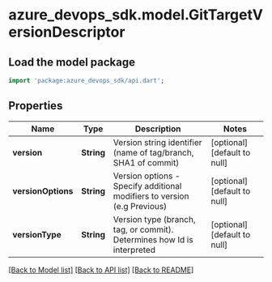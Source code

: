 # azure_devops_sdk.model.GitTargetVersionDescriptor

## Load the model package
```dart
import 'package:azure_devops_sdk/api.dart';
```

## Properties
Name | Type | Description | Notes
------------ | ------------- | ------------- | -------------
**version** | **String** | Version string identifier (name of tag/branch, SHA1 of commit) | [optional] [default to null]
**versionOptions** | **String** | Version options - Specify additional modifiers to version (e.g Previous) | [optional] [default to null]
**versionType** | **String** | Version type (branch, tag, or commit). Determines how Id is interpreted | [optional] [default to null]

[[Back to Model list]](../README.md#documentation-for-models) [[Back to API list]](../README.md#documentation-for-api-endpoints) [[Back to README]](../README.md)


